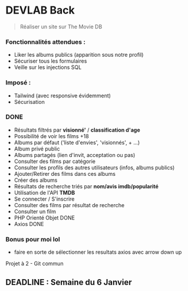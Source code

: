 # DEVLAB Back

> Réaliser un site sur The Movie DB

### Fonctionnalités attendues :

- Liker les albums publics (apparition sous notre profil)
- Sécuriser tous les formulaires
- Veille sur les injections SQL

### Imposé :

- Tailwind (avec responsive évidemment)
- Sécurisation

### DONE

- Résultats filtrés par **visionné'** / **classification d'age**
- Possibilité de voir les films +18
- Albums par défaut ('liste d'envies', 'visionnés', + ...)
- Album privé public
- Albums partagés (lien d'invit, acceptation ou pas)
- Consulter des films par catégorie
- Consulter les profils des autres utilisateurs (infos, albums publics)
- Ajouter/Retirer des films dans ces albums
- Créer des albums 
- Résultats de recherche triés par **nom/avis imdb/popularité**
- Utilisation de l'API **TMDB**
- Se connecter / S'inscrire
- Consulter des films par résultat de recherche
- Consulter un film
- PHP Orienté Objet DONE
- Axios DONE

### Bonus pour moi lol

- faire en sorte de sélectionner les resultats axios avec arrow down up

Projet à 2 - Git commun

## DEADLINE : Semaine du 6 Janvier
